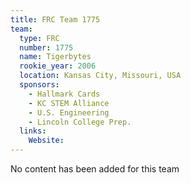 ```yaml
---
title: FRC Team 1775
team:
  type: FRC
  number: 1775
  name: Tigerbytes
  rookie_year: 2006
  location: Kansas City, Missouri, USA
  sponsors:
    - Hallmark Cards
    - KC STEM Alliance
    - U.S. Engineering
    - Lincoln College Prep.
  links:
    Website: 
---
```

No content has been added for this team